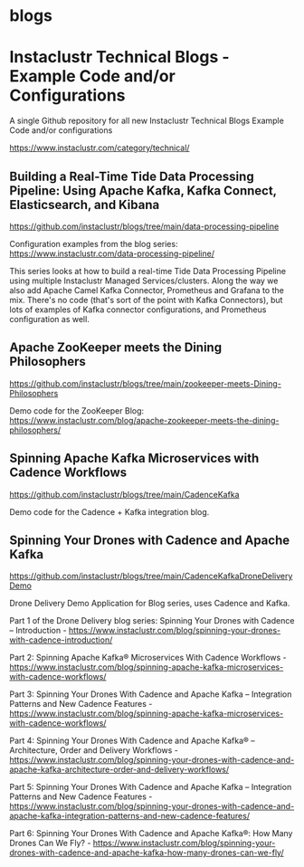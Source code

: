 # blogs
# Instaclustr Technical Blogs - Example Code and/or Configurations

A single Github repository for all new Instaclustr Technical Blogs Example Code and/or configurations

https://www.instaclustr.com/category/technical/

## Building a Real-Time Tide Data Processing Pipeline: Using Apache Kafka, Kafka Connect, Elasticsearch, and Kibana
https://github.com/instaclustr/blogs/tree/main/data-processing-pipeline

Configuration examples from the blog series: https://www.instaclustr.com/data-processing-pipeline/

This series looks at how to build a real-time Tide Data Processing Pipeline using multiple Instaclustr Managed Services/clusters.
Along the way we also add Apache Camel Kafka Connector, Prometheus and Grafana to the mix. There's no code (that's sort of the point with Kafka Connectors), but lots of examples of Kafka connector configurations, and Prometheus configuration as well.

## Apache ZooKeeper meets the Dining Philosophers
https://github.com/instaclustr/blogs/tree/main/zookeeper-meets-Dining-Philosophers

Demo code for the ZooKeeper Blog: https://www.instaclustr.com/blog/apache-zookeeper-meets-the-dining-philosophers/

## Spinning Apache Kafka Microservices with Cadence Workflows
https://github.com/instaclustr/blogs/tree/main/CadenceKafka

Demo code for the Cadence + Kafka integration blog.

## Spinning Your Drones with Cadence and Apache Kafka
https://github.com/instaclustr/blogs/tree/main/CadenceKafkaDroneDeliveryDemo

Drone Delivery Demo Application for Blog series, uses Cadence and Kafka.

Part 1 of the Drone Delivery blog series: Spinning Your Drones with Cadence – Introduction - https://www.instaclustr.com/blog/spinning-your-drones-with-cadence-introduction/

Part 2: Spinning Apache Kafka® Microservices With Cadence Workflows - https://www.instaclustr.com/blog/spinning-apache-kafka-microservices-with-cadence-workflows/

Part 3: Spinning Your Drones With Cadence and Apache Kafka – Integration Patterns and New Cadence Features - https://www.instaclustr.com/blog/spinning-apache-kafka-microservices-with-cadence-workflows/

Part 4: Spinning Your Drones With Cadence and Apache Kafka® – Architecture, Order and Delivery Workflows - https://www.instaclustr.com/blog/spinning-your-drones-with-cadence-and-apache-kafka-architecture-order-and-delivery-workflows/

Part 5: Spinning Your Drones With Cadence and Apache Kafka – Integration Patterns and New Cadence Features - https://www.instaclustr.com/blog/spinning-your-drones-with-cadence-and-apache-kafka-integration-patterns-and-new-cadence-features/

Part 6: Spinning Your Drones With Cadence and Apache Kafka®: How Many Drones Can We Fly? - https://www.instaclustr.com/blog/spinning-your-drones-with-cadence-and-apache-kafka-how-many-drones-can-we-fly/
